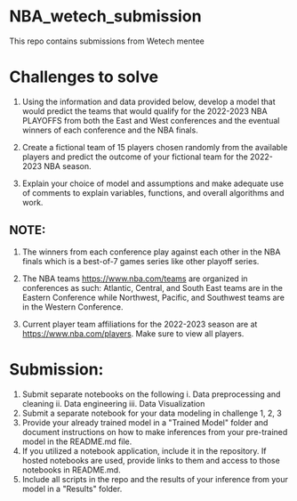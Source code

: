 # NBA_wetech_submission
This repo contains submissions from Wetech mentee

# Challenges to solve
1. Using the information and data provided below, develop a model that would predict the teams that would qualify for the 2022-2023 NBA PLAYOFFS from both the East and West conferences and the eventual winners of each conference and the NBA finals.

2. Create a fictional team of 15 players chosen randomly from the available players and predict the outcome of your fictional team for the 2022-2023 NBA season.

3. Explain your choice of model and assumptions and make adequate use of comments to explain variables, functions, and overall algorithms and work.

## NOTE:

1. The winners from each conference play against each other in the NBA finals which is a best-of-7 games series like other playoff series.

2. The NBA teams https://www.nba.com/teams are organized in conferences as such: Atlantic, Central, and South East teams are in the Eastern Conference while Northwest, Pacific, and Southwest teams are in the Western Conference.

3. Current player team affiliations for the 2022-2023 season are at https://www.nba.com/players. Make sure to view all players.


# Submission:

1. Submit separate notebooks on the following
   i. Data preprocessing and cleaning
   ii. Data engineering
   iii. Data Visualization
2. Submit a separate notebook for your data modeling in challenge 1, 2, 3
3. Provide your already trained model in a "Trained Model" folder and document instructions on how to make inferences from your pre-trained model in the README.md file.
4. If you utilized a notebook application, include it in the repository. If hosted notebooks are used, provide links to them and access to those notebooks in README.md.
5. Include all scripts in the repo and the results of your inference from your model in a "Results" folder.


